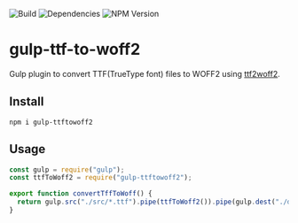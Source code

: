 ![Build](https://github.com/kasperhesthaven/gulp-ttf-to-woff2/workflows/NPM%20CD/badge.svg) ![Dependencies](https://img.shields.io/librariesio/release/npm/gulp-ttftowoff2) ![NPM Version](https://img.shields.io/npm/v/gulp-ttftowoff2)

# gulp-ttf-to-woff2

Gulp plugin to convert TTF(TrueType font) files to WOFF2 using [ttf2woff2](https://github.com/nfroidure/ttf2woff2).

## Install

`npm i gulp-ttftowoff2`

## Usage

```js
const gulp = require("gulp");
const ttfToWoff2 = require("gulp-ttftowoff2");

export function convertTffToWoff() {
  return gulp.src("./src/*.ttf").pipe(ttfToWoff2()).pipe(gulp.dest("./dist/"));
}
```
